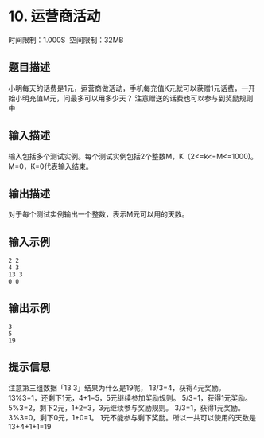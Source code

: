 # 10\. 运营商活动

时间限制：1.000S  空间限制：32MB

## 题目描述

小明每天的话费是1元，运营商做活动，手机每充值K元就可以获赠1元话费，一开始小明充值M元，问最多可以用多少天？ 注意赠送的话费也可以参与到奖励规则中

## 输入描述

输入包括多个测试实例。每个测试实例包括2个整数M，K（2<=k<=M<=1000)。M=0，K=0代表输入结束。

## 输出描述

对于每个测试实例输出一个整数，表示M元可以用的天数。

## 输入示例

```
2 2
4 3
13 3
0 0
```

## 输出示例

```
3
5
19
```

## 提示信息

注意第三组数据「13 3」结果为什么是19呢， 13/3=4，获得4元奖励。 13%3=1，还剩下1元，4+1=5，5元继续参加奖励规则。 5/3=1，获得1元奖励。 5%3=2，剩下2元，1+2=3，3元继续参与奖励规则。 3/3=1，获得1元奖励。 3%3=0，剩下0元，1+0=1。 1元不能参与剩下奖励。所以一共可以使用的天数是 13+4+1+1=19
